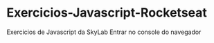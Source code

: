 # Exercicios-Javascript-Rocketseat
 Exercicios de Javascript da SkyLab
Entrar no console do navegador
